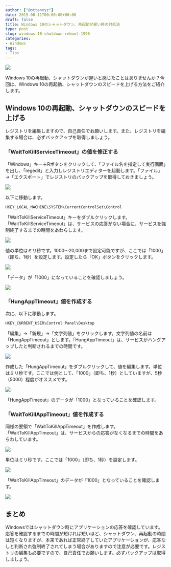 ```yaml
---
author: ["@ottanxyz"]
date: 2015-08-11T00:00:00+00:00
draft: false
title: Windows 10のシャットダウン、再起動が遅い時の対処法
type: post
slug: windows-10-shutdown-reboot-1996
categories:
- Windows
tags:
- Tips
---
```


![](150811-55c9793cd47b3.jpg)






Windows 10の再起動、シャットダウンが遅いと感じたことはありませんか？今回は、Windows 10の再起動、シャットダウンのスピードを上げる方法をご紹介します。





## Windows 10の再起動、シャットダウンのスピードを上げる





レジストリを編集しますので、自己責任でお願いします。また、レジストリを編集する場合は、必ずバックアップを取得しましょう。





### 「WaitToKillServiceTimeout」の値を修正する





「Windows」キー＋Rボタンをクリックして、「ファイル名を指定して実行画面」を出し、「regedit」と入力しレジストリエディターを起動します。「ファイル」→「エクスポート」でレジストリのバックアップを取得しておきましょう。





![](150811-55c9793dc78bd.png)






以下に移動します。




    
    HKEY_LOCAL_MACHINE\SYSTEM\CurrentControlSet\Control





「WaitToKillServiceTimeout」キーをダブルクリックします。「WaitToKillServiceTimeout」は、サービスの応答がない場合に、サービスを強制終了するまでの時間をあわらします。





![](150811-55c9793f53572.png)






値の単位はミリ秒です。1000〜20,000まで設定可能ですが、ここでは「1000」（即ち、1秒）を設定します。設定したら「OK」ボタンをクリックします。





![](150811-55c97941262dd.png)






「データ」が「1000」になっていることを確認しましょう。





![](150811-55c97942a0be0.png)






### 「HungAppTimeout」値を作成する





次に、以下に移動します。




    
    HKEY_CURRENT_USER\Control Panel\Desktop





「編集」→「新規」→「文字列値」をクリックします。文字列値の名前は「HungAppTimeout」とします。「HungAppTimeout」は、サービスがハングアップしたと判断されるまでの時間です。





![](150811-55c97944d1d28.png)






作成した「HungAppTimeout」をダブルクリックして、値を編集します。単位はミリ秒です。ここでは例として、「1000」（即ち、1秒）としていますが、5秒（5000）程度がオススメです。





![](150811-55c97946a9c99.png)






「HungAppTimeout」のデータが「1000」となっていることを確認します。





### 「WaitToKillAppTimeout」値を作成する





同様の要領で「WaitToKillAppTimeout」を作成します。「WaitToKillAppTimeout」は、サービスからの応答がなくなるまでの時間をあらわしています。





![](150811-55c97948462e9.png)






単位はミリ秒です。ここでは「1000」（即ち、1秒）を設定します。





![](150811-55c9794a5da10.png)






「WaitToKillAppTimeout」のデータが「1000」となっていることを確認します。





![](150811-55c9794beafd1.png)






## まとめ





Windowsではシャットダウン時にアプリケーションの応答を確認しています。応答を確認するまでの時間が短ければ短いほど、シャットダウン、再起動の時間は短くなりますが、本来であれば正常終了していたアプリケーションが、応答なしと判断され強制終了されてしまう場合がありますので注意が必要です。レジストリの編集も必要ですので、自己責任でお願いします。必ずバックアップは取得しましょう。

